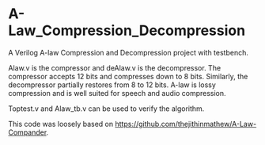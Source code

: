 # A-Law_Compression_Decompression
A Verilog A-law Compression and Decompression project with testbench. 


Alaw.v is the compressor and deAlaw.v is the decompressor. The compressor accepts 12 bits and compresses down to 8 bits. 
Similarly, the decompressor partially restores from 8 to 12 bits. A-law is lossy compression and is well suited for speech
and audio compression.

Toptest.v and Alaw_tb.v can be used to verify the algorithm.

This code was loosely based on https://github.com/thejithinmathew/A-Law-Compander.
